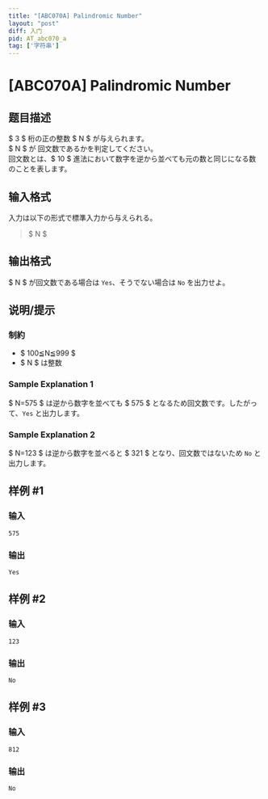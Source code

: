 ```yaml
---
title: "[ABC070A] Palindromic Number"
layout: "post"
diff: 入门
pid: AT_abc070_a
tag: ['字符串']
---
```


# [ABC070A] Palindromic Number

## 题目描述

[problemUrl]: https://atcoder.jp/contests/abc070/tasks/abc070_a

$ 3 $ 桁の正の整数 $ N $ が与えられます。  
 $ N $ が 回文数であるかを判定してください。   
 回文数とは、$ 10 $ 進法において数字を逆から並べても元の数と同じになる数のことを表します。

## 输入格式

入力は以下の形式で標準入力から与えられる。

> $ N $

## 输出格式

$ N $ が回文数である場合は `Yes`、そうでない場合は `No` を出力せよ。

## 说明/提示

### 制約

- $ 100≦N≦999 $
- $ N $ は整数

### Sample Explanation 1

$ N=575 $ は逆から数字を並べても $ 575 $ となるため回文数です。したがって、`Yes` と出力します。

### Sample Explanation 2

$ N=123 $ は逆から数字を並べると $ 321 $ となり、回文数ではないため `No` と出力します。

## 样例 #1

### 输入

```
575
```

### 输出

```
Yes
```

## 样例 #2

### 输入

```
123
```

### 输出

```
No
```

## 样例 #3

### 输入

```
812
```

### 输出

```
No
```

